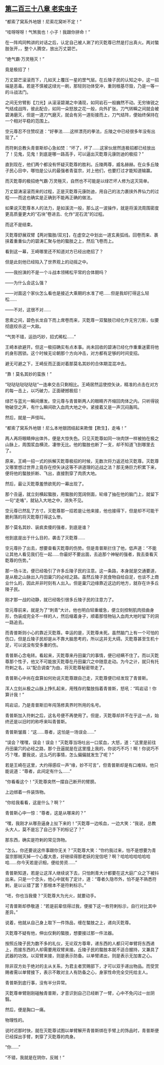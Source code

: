 ## [第二百三十八章 老实虫子](https://www.xxbiquge.com/11_11207/9232198.html)


  “都索了窝系外地银！尼索花窝听不定！”

  “哇呀呀呀！气煞我也！小子！我跟你拼命！”

  在一阵鸡同鸭讲的对话之后，认定自己被人涮了的灭亁尊已然是打出真火。两对螯肢张开，，整个人腾空，放出万丈碧芒。

  “绝气霸·万灵殛灭！”

  竟是极招了！

  万丈碧芒滚滚而下，几如天上覆压一星的罡气层。在丘陵子民的认知之中，这一招端是恶毒。若是不慎被这绿光一刷，那轻则功体受冲，重则根基尽毁，乃是一等一的斗战法门。

  之间无穷臂影【刀光】从滚滚碧潮之中涌现，如同岩石一般巍然不动。无穷锋锐之气结成战阵，彼此配合，如同一朵怒放之花一般，向外扩张。刀气转瞬之间就会被碧涛磨灭，但是一道刀气磨灭，就会有另一道衔接而上，刀气结阵，便始终保持在一个相对平稳的范围上。

  空元尊忍不住赞叹道：“好拳法……这样漂亮的拳法，丘陵之中已经很多年没有出现了。”

  而符剌总教头青普斯却心急如焚：“坏了，坏了……这家伙居然连极招都已经放出了！见鬼，见鬼！到底是哪一路高手，可以逼出灭亁尊元康防迪的极招？”

  直到现在，他们两个都没有怀疑灭亁尊的胜利。丘陵两尊，威名赫赫。在众多丘陵子民心目中，哪怕是公认的最强者青虿宗，对上他们，也要打过才能知道输赢。

  而灭亁尊的极招绝气霸·万灵殛灭，自然也不可能是以绿芒坏人修为这灭简单。

  万丈碧涛滚滚而来的过程，正是灭亁尊元康防迪，用自己的法力裹挟外界仙力的过程——而这也确实是正确到不能再正确的做法。

  如果说灭亁尊本人的法力，是如溪流一般，那么这一波操作，就是将溪流周围密度更高质量更大的“石块”卷进去、化作“泥石流”的过程。

  而这不是结束。

  灭亁尊舒展双臂【两对螯肢/双刃】，在虚空之中划出一道玄奥弧线。回卷而来、裹挟着重重仙力的碧涛汇聚与他的螯肢之上，然后飞卷而上。

  看到这一幕，王崎哪里还不知道对方已经出绝招了？

  但是此刻他已经陷入了世界观上的动摇之中。

  ——我扮演的不是一个斗战本领稀松平常的合体期吗？

  ——为什么会这么强？

  ——对面这个家伙怎么看也是接近大乘期的水准了吧……但是我却打得这么轻松……

  ——不对，这很不对……

  思索之间，碧色长龙自下而上席卷而来，灭亁尊一双螯肢已经化作无穷刀影，似要彻底绞杀这一大敌。

  “气势不错，运劲巧妙，招式稀松……”

  王崎本欲避开。但这一极招确实有点本事。尚未回收的碧涛已经化作重重迷雾将他的身形困锁。这个时候无论朝那个方向冲击，对方都有足够的时间变招。

  避无可避之下，王崎反而正面对着那莫名其妙的合体期混混冲去。

  “靠！莫名其妙的蛮族！”

  “哒哒哒哒哒哒哒”一连串交击只剩相比。王崎居然运使控矢诀，精准的点击在对方的每一击上，以巧破力，正面硬撼极招！

  绿芒与蓝光一瞬间爆发。空元尊与青普斯两人的眼睛齐齐缩回肉体之内。只听得锐物破空之声，有什么瞬间砍入血肉大地之中。紧接着又是一声沉闷轰鸣。

  然后，就是一声怪叫。

  “都索了窝系外地银！尼么本地银团结起来欺僧【欺生】，走咯！”

  两人再将眼睛伸出体外，便是大惊失色。只见灭亁尊如同一块肉饼一样被拍在极之山脉上，周围浆血横流，凄惨无比。他的螯肢也断了一支，却不知道飞到哪里去了。

  原来，王崎一招一式的拆解灭亁尊极招的时候，无数次将力返还给灭亁尊。灭亁尊又哪里想过世界上竟存在控矢诀这等不讲道理的近战之法？那无俦巨力积累下来，便将他的螯肢折断、飞出，直接割穿了肉质大地。

  然后，最让灭亁尊羞愤欲死的一幕出现了。

  那个丑逼，就立刻横起螯肢，用螯肢的宽阔侧面，轮缘了抽在他的脑门上，就留下一句“走咯”，就钻入大地之中，消失不见。

  空元尊已然乱了方寸。灭亁尊那一招若是让他来接，他也接得下，但是却不可能干脆利落的将灭亁尊打得这么惨。

  那个莫名其妙、装疯卖傻的强者，到底是谁？

  他到底是出于什么目的，袭击了灭亁尊……

  空元尊扑了出去，想要查看灭亁尊的伤势。但是青普斯拦住了他，低声道：“不能让其他人看见我们在一起……你最好不要出面，去追那个神秘的强者，我去查看灭亁尊的伤势。”

  那一场斗法，便已经吸引了许多丘陵子民的注意。这一条路，本身就是交通要道，是从极之山脉出入丹田巢穴的必经之路。虽然丘陵子民食物自给自足，也谈不上商业什么的，因此并非时刻有人出入。但是巢穴边缘靠近这边的地方，就存在许多丘陵子民。

  刚才那一战的动静，就已经吸引很多丘陵子民的注意力了。

  空元尊前来，就是为了“刺青”大计。他也明白轻重缓急，便立刻控制肌肉扭曲身形，伪装成完全不一样的人，然后缩着身子，顺着那怪物钻入血肉大地时留下的洞一路追去。

  而青普斯则小心的靠近灭亁尊。幸运的是，灭亁尊未死。虽然脑门上有一个可怕的伤口，但是丘陵子民却是从不靠大脑思考的，所以这并无大碍。灭亁尊甚至生机十足，可以说没有受多重的伤。

  青普斯心念电转。看起来，灭亁尊来丹田巢穴的事情，便已经瞒不住了。而以灭亁尊那个性子，他又不可能放灭亁尊在丹田巢穴之中随意走动。为今之计，就只有托符剌之名，以“配合调查”为由，将灭亁尊秘密带走了。

  青普斯心中尚在盘算如何劝说灭亁尊跟自己走，灭亁尊便已经发现了青普斯。

  浑人立刻从极之山脉上挣扎起来，用残存的螯肢指着青普斯，怒吼：“鸣岩诏！你算计我！”

  鸣岩诏，乃是青普斯旧年闯荡修真界时所用的名号。

  青普斯加入符剌之后，这名号便不再使用了。但是，灭亁尊却并不在乎这一点，始终还是以旧时的称呼来叫青普斯。

  青普斯皱眉：“这……尊者，这怕是一场误会……”

  “误会？嘿嘿，误会！误会！”灭亁尊当场吐出一口浆血，大怒，道：“这里是前往丹田巢穴的必经之路，那个丑逼就是在这里撞上我的，你说巧不巧！啊！你说巧不巧？嘿，要我说，这么巧的事情，怎么偏偏就发生了呢？”

  若是王崎在这里，大约得感叹一声“缘，妙不可言”，但青普斯却是有口难辩。他只能说道：“尊者，此间定有什么……”

  “你看看这个！”灭亁尊突然一摆自己断开的臂膀。

  上边绑着一件装饰物。

  “你给我看看，这是什么？啊？”

  青普斯心中一惊：“尊者，这是从哪来的？”

  “嘿，我刚才从哪丑逼身上扯下来的！”灭亁尊一边咳血，一边大笑：“我说，总教头大人，莫不是忘了自己手下的标记了？”

  那东西，确实是符剌的常见饰物。

  “怎么，你还要说这件事跟你无关？”灭亁尊大笑：“你约我过来，怕不是想要为青虿宗那贼灭掉一个心腹大患，好继续得那老妖的宠信吧？啊？哈哈哈哈哈哈哈哈……你今天若是识相，便给劳资……”

  青普斯知道，若是让这浑人继续说下去，只怕刺青大计都要在这大庭广众之下被抖出来。只是一个念头，他心中就有了定计，道：“尊者久隐市外，怕不是不熟悉符剌，是以认错了罢？那根本不是符剌标示。”

  “呸，你也当我傻？”灭亁尊大为光火，就要动手。

  可青普斯却恭敬道：“若是前辈信得过我，便接下这一枚符剌标示，自行对比其中差异。”

  说着，他就从自己身上取下一件饰品，缠在螯肢之上，递向灭亁尊。

  灭亁尊不疑有他，伸出仅剩的螯肢，想要接过那一件法器。

  按照丘陵子民为数不多的礼仪，无论双方尊卑，递东西的人都只可单臂将东西递上，而接东西的人却需要用双臂来接。丘陵子民的螯肢本就不适合握持，又兼具了武器的功效。以双臂来接，则是表示防备。以单臂递出，则是表示无加害之心。

  除非双方处于绝对的主从关系，为君主者赏赐部下，才可以双手递出物品。而受赏赐者需以单臂接下，表示不敢对主人有防备之心，身家性命完全交托给主人。

  青普斯到底行事，没有半分异常。

  灭亁尊单臂刚刚碰触青普斯，才意识到自己已经断了一臂，心中不免闪过一丝阴翳。

  然后，便是胸口一痛。

  物理性的。

  说时迟那时快，就在灭亁尊试图以单臂解开青普斯绑在手臂上的饰品时，青普斯便已经探出手臂，刺穿了灭亁尊的肉身。

  “你……”

  “不错，我就是在阴你，反贼！”
